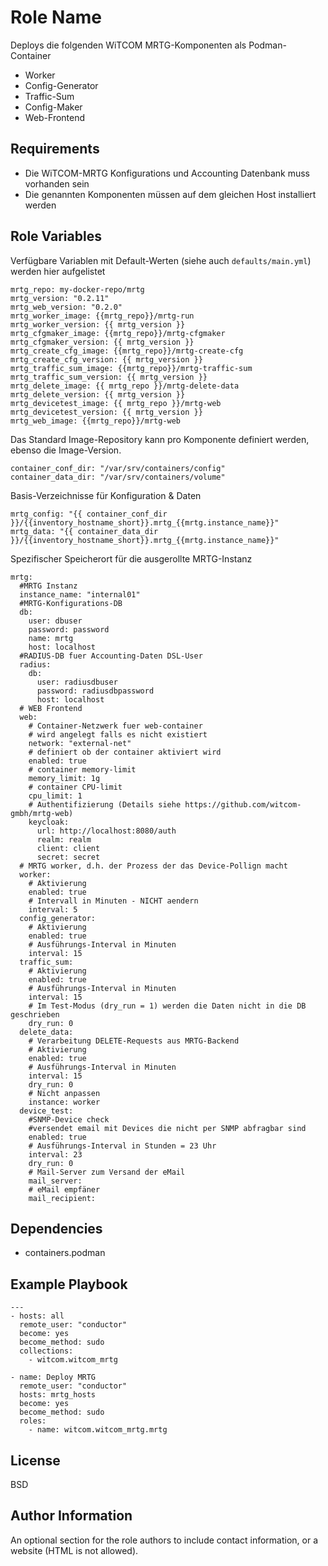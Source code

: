 Role Name
=========

Deploys die folgenden WiTCOM MRTG-Komponenten als Podman-Container

* Worker
* Config-Generator
* Traffic-Sum
* Config-Maker
* Web-Frontend

Requirements
------------

* Die WiTCOM-MRTG Konfigurations und Accounting Datenbank muss vorhanden sein
* Die genannten Komponenten müssen auf dem gleichen Host installiert werden

Role Variables
--------------

Verfügbare Variablen mit Default-Werten (siehe auch `defaults/main.yml`) werden hier aufgelistet

    mrtg_repo: my-docker-repo/mrtg
    mrtg_version: "0.2.11"
    mrtg_web_version: "0.2.0"
    mrtg_worker_image: {{mrtg_repo}}/mrtg-run
    mrtg_worker_version: {{ mrtg_version }} 
    mrtg_cfgmaker_image: {{mrtg_repo}}/mrtg-cfgmaker
    mrtg_cfgmaker_version: {{ mrtg_version }} 
    mrtg_create_cfg_image: {{mrtg_repo}}/mrtg-create-cfg
    mrtg_create_cfg_version: {{ mrtg_version }} 
    mrtg_traffic_sum_image: {{mrtg_repo}}/mrtg-traffic-sum
    mrtg_traffic_sum_version: {{ mrtg_version }}
    mrtg_delete_image: {{ mrtg_repo }}/mrtg-delete-data
    mrtg_delete_version: {{ mrtg_version }}
    mrtg_devicetest_image: {{ mrtg_repo }}/mrtg-web
    mrtg_devicetest_version: {{ mrtg_version }}
    mrtg_web_image: {{mrtg_repo}}/mrtg-web 

Das Standard Image-Repository kann pro Komponente definiert werden, ebenso die Image-Version.

    container_conf_dir: "/var/srv/containers/config"
    container_data_dir: "/var/srv/containers/volume"

Basis-Verzeichnisse für Konfiguration & Daten

    mrtg_config: "{{ container_conf_dir }}/{{inventory_hostname_short}}.mrtg_{{mrtg.instance_name}}"
    mrtg_data: "{{ container_data_dir }}/{{inventory_hostname_short}}.mrtg_{{mrtg.instance_name}}"

Spezifischer Speicherort für die ausgerollte MRTG-Instanz

```
mrtg:
  #MRTG Instanz
  instance_name: "internal01"
  #MRTG-Konfigurations-DB
  db:
    user: dbuser
    password: password
    name: mrtg
    host: localhost
  #RADIUS-DB fuer Accounting-Daten DSL-User
  radius:
    db:
      user: radiusdbuser
      password: radiusdbpassword
      host: localhost
  # WEB Frontend
  web:
    # Container-Netzwerk fuer web-container
    # wird angelegt falls es nicht existiert
    network: "external-net"
    # definiert ob der container aktiviert wird
    enabled: true
    # container memory-limit
    memory_limit: 1g
    # container CPU-limit
    cpu_limit: 1
    # Authentifizierung (Details siehe https://github.com/witcom-gmbh/mrtg-web)
    keycloak:
      url: http://localhost:8080/auth
      realm: realm
      client: client
      secret: secret
  # MRTG worker, d.h. der Prozess der das Device-Pollign macht
  worker:
    # Aktivierung
    enabled: true
    # Intervall in Minuten - NICHT aendern
    interval: 5
  config_generator:
    # Aktivierung
    enabled: true
    # Ausführungs-Interval in Minuten
    interval: 15
  traffic_sum:
    # Aktivierung
    enabled: true
    # Ausführungs-Interval in Minuten
    interval: 15
    # Im Test-Modus (dry_run = 1) werden die Daten nicht in die DB geschrieben
    dry_run: 0
  delete_data:
    # Verarbeitung DELETE-Requests aus MRTG-Backend
    # Aktivierung
    enabled: true
    # Ausführungs-Interval in Minuten
    interval: 15
    dry_run: 0
    # Nicht anpassen
    instance: worker    
  device_test:
    #SNMP-Device check
    #versendet email mit Devices die nicht per SNMP abfragbar sind
    enabled: true
    # Ausführungs-Interval in Stunden = 23 Uhr
    interval: 23
    dry_run: 0
    # Mail-Server zum Versand der eMail
    mail_server:
    # eMail empfäner
    mail_recipient:
```

Dependencies
------------

* containers.podman

Example Playbook
----------------

```
---
- hosts: all
  remote_user: "conductor"
  become: yes
  become_method: sudo
  collections:
    - witcom.witcom_mrtg

- name: Deploy MRTG
  remote_user: "conductor"
  hosts: mrtg_hosts
  become: yes
  become_method: sudo
  roles:
    - name: witcom.witcom_mrtg.mrtg
````

License
-------

BSD

Author Information
------------------

An optional section for the role authors to include contact information, or a website (HTML is not allowed).
